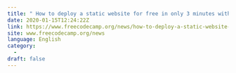 ```yaml
---
title: " How to deploy a static website for free in only 3 minutes with Google Drive "
date: 2020-01-15T12:24:22Z
link: https://www.freecodecamp.org/news/how-to-deploy-a-static-website-for-free-in-only-3-minutes-with-google-drive/?utm_medium=RSS&utm_source=news.12bit.vn
site: www.freecodecamp.org/news
language: English
category:
  -   
draft: false
---
```

